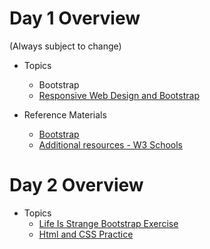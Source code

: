 

# Day 1 Overview

(Always subject to change)
- Topics
  - Bootstrap
  -  [Responsive Web Design and Bootstrap](https://docs.google.com/a/wecancodeit.org/presentation/d/1BAHrkWWnF0gcGRMoii8iYbwQVK4OjS3yC1B8M_zVwaY/edit?usp=sharing)
  
- Reference Materials
  - [Bootstrap](http://getbootstrap.com/)
  - [Additional resources - W3 Schools](http://www.w3schools.com/bootstrap/)

# Day 2 Overview

- Topics
  -  [Life Is Strange Bootstrap Exercise](https://docs.google.com/a/wecancodeit.org/presentation/d/1F1aHwgVWd4eZ3j3HuSqlntrzcVEFIKuLS97jFum6HuY/edit?usp=sharing)
  - [Html and CSS Practice](https://github.com/WeCanCodeIT/WCCI-PartTime-Winter-Cle/tree/master/week8/Assignments)

  
  
